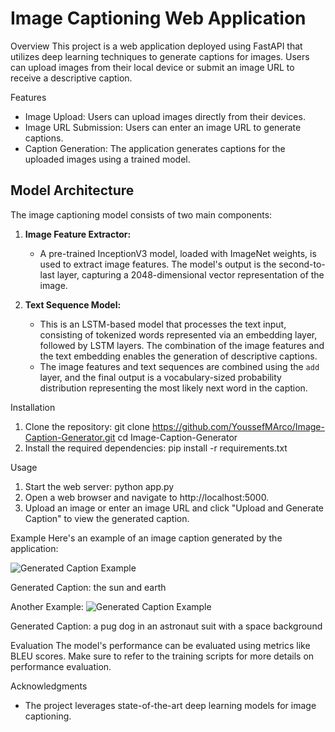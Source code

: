 # Image Captioning Web Application

Overview
This project is a web application deployed using FastAPI that utilizes deep learning techniques to generate captions for images. Users can upload images from their local device or submit an image URL to receive a descriptive caption.

Features
- Image Upload: Users can upload images directly from their devices.
- Image URL Submission: Users can enter an image URL to generate captions.
- Caption Generation: The application generates captions for the uploaded images using a trained model.

## Model Architecture

The image captioning model consists of two main components:

1. **Image Feature Extractor:** 
   - A pre-trained InceptionV3 model, loaded with ImageNet weights, is used to extract image features. The model's output is the second-to-last layer, capturing a 2048-dimensional vector representation of the image.

2. **Text Sequence Model:** 
   - This is an LSTM-based model that processes the text input, consisting of tokenized words represented via an embedding layer, followed by LSTM layers. The combination of the image features and the text embedding enables the generation of descriptive captions.
   - The image features and text sequences are combined using the `add` layer, and the final output is a vocabulary-sized probability distribution representing the most likely next word in the caption.

Installation
1. Clone the repository:
   git clone https://github.com/YoussefMArco/Image-Caption-Generator.git
   cd Image-Caption-Generator
2. Install the required dependencies:
   pip install -r requirements.txt

Usage
1. Start the web server:
   python app.py
2. Open a web browser and navigate to http://localhost:5000.
3. Upload an image or enter an image URL and click "Upload and Generate Caption" to view the generated caption.

Example
Here's an example of an image caption generated by the application:

![Generated Caption Example](https://www.worldatlas.com/upload/4d/95/ce/cda8298a-8220-4e83-8c15-969110c6713d.jpeg)

Generated Caption: the sun and earth

Another Example:
![Generated Caption Example](https://media.istockphoto.com/id/925171128/photo/dog-in-space-suit-hunts-dog-food-hunt.jpg?s=612x612&w=0&k=20&c=clIIhqizJ9LL1mU4vcbqQLlBg-AKVJEtq-LoSTNVieA=)

Generated Caption: a pug dog in an astronaut suit with a space background

Evaluation
The model's performance can be evaluated using metrics like BLEU scores. Make sure to refer to the training scripts for more details on performance evaluation.


Acknowledgments
- The project leverages state-of-the-art deep learning models for image captioning.
